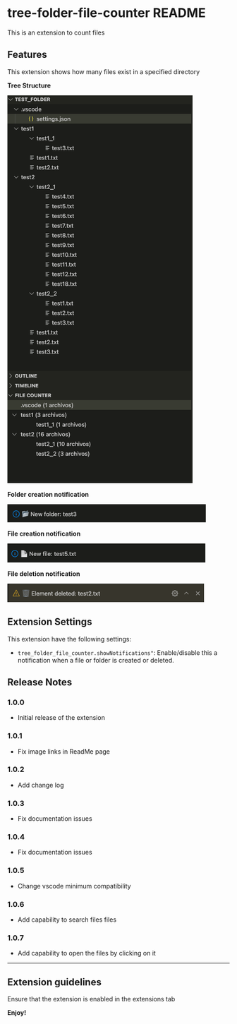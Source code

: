 # tree-folder-file-counter README

This is an extension to count files

## Features
This extension shows how many files exist in a specified directory

**Tree Structure**

![Screnshot 01](https://raw.githubusercontent.com/SamiUrias/vscode_etension_tree_folder_file_counter/refs/heads/main/images/readme_img_01.png)

**Folder creation notification**

![Screnshot 02](https://raw.githubusercontent.com/SamiUrias/vscode_etension_tree_folder_file_counter/refs/heads/main/images/readme_img_02.png)

**File creation notification**

![Screnshot 03](https://raw.githubusercontent.com/SamiUrias/vscode_etension_tree_folder_file_counter/refs/heads/main/images/readme_img_04.png)

**File deletion notification**

![Screnshot 03](https://raw.githubusercontent.com/SamiUrias/vscode_etension_tree_folder_file_counter/refs/heads/main/images/readme_img_03.png)

## Extension Settings

This extension have the following settings:
* `tree_folder_file_counter.showNotifications"`: Enable/disable this a notification when a file or folder is created or deleted.


## Release Notes

### 1.0.0

- Initial release of the extension

### 1.0.1

- Fix image links in ReadMe page

### 1.0.2

- Add change log

### 1.0.3

- Fix documentation issues

### 1.0.4

- Fix documentation issues

### 1.0.5

-  Change vscode minimum compatibility

### 1.0.6

-  Add capability to search files files

### 1.0.7

- Add capability to open the files by clicking on it
---

## Extension guidelines
Ensure that the extension is enabled in the extensions tab



**Enjoy!**
